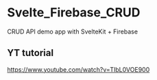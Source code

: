 # Svelte_Firebase_CRUD

CRUD API demo app with SvelteKit + Firebase

## YT tutorial

https://www.youtube.com/watch?v=TIbL0VOE900
